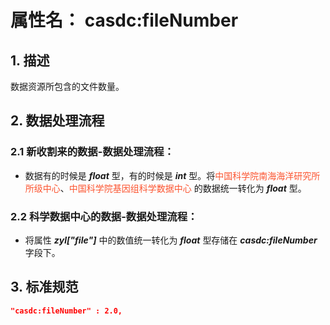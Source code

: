 # 属性名： casdc:fileNumber

## 1. 描述
数据资源所包含的文件数量。

## 2. 数据处理流程
### 2.1 新收割来的数据-数据处理流程：
  * 数据有的时候是 ___float___ 型，有的时候是 ___int___ 型。将<font color="#fc5531">中国科学院南海海洋研究所所级中心</font>、<font color="#fc5531">中国科学院基因组科学数据中心</font> 的数据统一转化为 ___float___ 型。

### 2.2 科学数据中心的数据-数据处理流程：
  * 将属性 ___zyl["file"]___ 中的数值统一转化为  ___float___ 型存储在 ___casdc:fileNumber___ 字段下。

## 3. 标准规范
```json
"casdc:fileNumber" : 2.0,
``` 